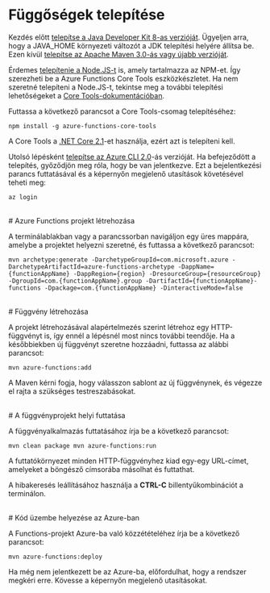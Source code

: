 # Függőségek telepítése

Kezdés előtt [telepítse a Java Developer Kit 8-as verzióját](https://go.microsoft.com/fwlink/?linkid=2016706). Ügyeljen arra, hogy a JAVA\_HOME környezeti változót a JDK telepítési helyére állítsa be. Ezen kívül [telepítse az Apache Maven 3.0-ás vagy újabb verzióját](https://go.microsoft.com/fwlink/?linkid=2016384).

Érdemes [telepítenie a Node.JS-t](https://go.microsoft.com/fwlink/?linkid=2016195) is, amely tartalmazza az NPM-et. Így szerezheti be a Azure Functions Core Tools eszközkészletet. Ha nem szeretné telepíteni a Node.JS-t, tekintse meg a további telepítési lehetőségeket a [Core Tools-dokumentációban](https://go.microsoft.com/fwlink/?linkid=2016192).

Futtassa a következő parancsot a Core Tools-csomag telepítéséhez:

``` npm install -g azure-functions-core-tools ```

A Core Tools a [.NET Core 2.1](https://go.microsoft.com/fwlink/?linkid=2016373)-et használja, ezért azt is telepíteni kell.

Utolsó lépésként [telepítse az Azure CLI 2.0](https://go.microsoft.com/fwlink/?linkid=2016701)-ás verzióját. Ha befejeződött a telepítés, győződjön meg róla, hogy be van jelentkezve. Ezt a bejelentkezési parancs futtatásával és a képernyőn megjelenő utasítások követésével teheti meg:

``` az login ```

<br/>
# Azure Functions projekt létrehozása

A terminálablakban vagy a parancssorban navigáljon egy üres mappára, amelybe a projektet helyezni szeretné, és futtassa a következő parancsot:

``` mvn archetype:generate -DarchetypeGroupId=com.microsoft.azure -DarchetypeArtifactId=azure-functions-archetype -DappName={functionAppName} -DappRegion={region} -DresourceGroup={resourceGroup} -DgroupId=com.{functionAppName}.group -DartifactId={functionAppName}-functions -Dpackage=com.{functionAppName} -DinteractiveMode=false ```

<br/>
# Függvény létrehozása

A projekt létrehozásával alapértelmezés szerint létrehoz egy HTTP-függvényt is, így ennél a lépésnél most nincs további teendője. Ha a későbbiekben új függvényt szeretne hozzáadni, futtassa az alábbi parancsot:

``` mvn azure-functions:add ```

A Maven kérni fogja, hogy válasszon sablont az új függvénynek, és végezze el rajta a szükséges testreszabásokat.

<br/>
# A függvényprojekt helyi futtatása

A függvényalkalmazás futtatásához írja be a következő parancsot:

``` mvn clean package mvn azure-functions:run ```

A futtatókörnyezet minden HTTP-függvényhez kiad egy-egy URL-címet, amelyeket a böngésző címsorába másolhat és futtathat.

A hibakeresés leállításához használja a **CTRL-C** billentyűkombinációt a terminálon.

<br/>
# Kód üzembe helyezése az Azure-ban

A Functions-projekt Azure-ba való közzétételéhez írja be a következő parancsot:

``` mvn azure-functions:deploy ```

Ha még nem jelentkezett be az Azure-ba, előfordulhat, hogy a rendszer megkéri erre. Kövesse a képernyőn megjelenő utasításokat.
